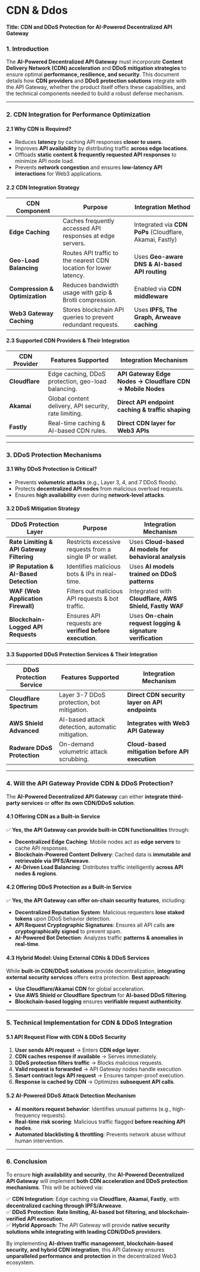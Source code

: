 # CDN & Ddos

**Title: CDN and DDoS Protection for AI-Powered Decentralized API Gateway**

### **1. Introduction**

The **AI-Powered Decentralized API Gateway** must incorporate **Content Delivery Network (CDN) acceleration** and **DDoS mitigation strategies** to ensure optimal **performance, resilience, and security**. This document details how **CDN providers** and **DDoS protection solutions** integrate with the API Gateway, whether the product itself offers these capabilities, and the technical components needed to build a robust defense mechanism.

***

### **2. CDN Integration for Performance Optimization**

#### **2.1 Why CDN is Required?**

* Reduces **latency** by caching API responses **closer to users**.
* Improves **API availability** by distributing traffic **across edge locations**.
* Offloads **static content & frequently requested API responses** to minimize API node load.
* Prevents **network congestion** and ensures **low-latency API interactions** for Web3 applications.

#### **2.2 CDN Integration Strategy**

| **CDN Component**              | **Purpose**                                                       | **Integration Method**                                   |
| ------------------------------ | ----------------------------------------------------------------- | -------------------------------------------------------- |
| **Edge Caching**               | Caches frequently accessed API responses at edge servers.         | Integrated via **CDN PoPs** (Cloudflare, Akamai, Fastly) |
| **Geo-Load Balancing**         | Routes API traffic to the nearest CDN location for lower latency. | Uses **Geo-aware DNS & AI-based API routing**            |
| **Compression & Optimization** | Reduces bandwidth usage with gzip & Brotli compression.           | Enabled via **CDN middleware**                           |
| **Web3 Gateway Caching**       | Stores blockchain API queries to prevent redundant requests.      | Uses **IPFS, The Graph, Arweave caching**                |

#### **2.3 Supported CDN Providers & Their Integration**

| **CDN Provider** | **Features Supported**                                | **Integration Mechanism**                                  |
| ---------------- | ----------------------------------------------------- | ---------------------------------------------------------- |
| **Cloudflare**   | Edge caching, DDoS protection, geo-load balancing.    | **API Gateway Edge Nodes → Cloudflare CDN → Mobile Nodes** |
| **Akamai**       | Global content delivery, API security, rate limiting. | **Direct API endpoint caching & traffic shaping**          |
| **Fastly**       | Real-time caching & AI-based CDN rules.               | **Direct CDN layer for Web3 APIs**                         |

***

### **3. DDoS Protection Mechanisms**

#### **3.1 Why DDoS Protection is Critical?**

* Prevents **volumetric attacks** (e.g., Layer 3, 4, and 7 DDoS floods).
* Protects **decentralized API nodes** from malicious overload requests.
* Ensures **high availability** even during **network-level attacks**.

#### **3.2 DDoS Mitigation Strategy**

| **DDoS Protection Layer**                 | **Purpose**                                              | **Integration Mechanism**                                  |
| ----------------------------------------- | -------------------------------------------------------- | ---------------------------------------------------------- |
| **Rate Limiting & API Gateway Filtering** | Restricts excessive requests from a single IP or wallet. | Uses **Cloud-based AI models for behavioral analysis**     |
| **IP Reputation & AI-Based Detection**    | Identifies malicious bots & IPs in real-time.            | Uses **AI models trained on DDoS patterns**                |
| **WAF (Web Application Firewall)**        | Filters out malicious API requests & bot traffic.        | Integrated with **Cloudflare, AWS Shield, Fastly WAF**     |
| **Blockchain-Logged API Requests**        | Ensures API requests are **verified before execution**.  | Uses **On-chain request logging & signature verification** |

#### **3.3 Supported DDoS Protection Services & Their Integration**

| **DDoS Protection Service** | **Features Supported**                           | **Integration Mechanism**                       |
| --------------------------- | ------------------------------------------------ | ----------------------------------------------- |
| **Cloudflare Spectrum**     | Layer 3-7 DDoS protection, bot mitigation.       | **Direct CDN security layer on API endpoints**  |
| **AWS Shield Advanced**     | AI-based attack detection, automatic mitigation. | **Integrates with Web3 API Gateway**            |
| **Radware DDoS Protection** | On-demand volumetric attack scrubbing.           | **Cloud-based mitigation before API execution** |

***

### **4. Will the API Gateway Provide CDN & DDoS Protection?**

The **AI-Powered Decentralized API Gateway** can either **integrate third-party services** or **offer its own CDN/DDoS solution**.

#### **4.1 Offering CDN as a Built-in Service**

✅ **Yes, the API Gateway can provide built-in CDN functionalities** through:

* **Decentralized Edge Caching**: Mobile nodes act as **edge servers** to cache API responses.
* **Blockchain-Powered Content Delivery**: Cached data is **immutable and retrievable via IPFS/Arweave**.
* **AI-Driven Load Balancing**: Distributes traffic intelligently **across API nodes & regions**.

#### **4.2 Offering DDoS Protection as a Built-in Service**

✅ **Yes, the API Gateway can offer on-chain security features**, including:

* **Decentralized Reputation System**: Malicious requesters **lose staked tokens** upon DDoS behavior detection.
* **API Request Cryptographic Signatures**: Ensures all API calls **are cryptographically signed** to prevent spam.
* **AI-Powered Bot Detection**: Analyzes traffic **patterns & anomalies in real-time**.

#### **4.3 Hybrid Model: Using External CDNs & DDoS Services**

While **built-in CDN/DDoS solutions** provide decentralization, **integrating external security services** offers extra protection. **Best approach:**

* **Use Cloudflare/Akamai CDN** for global acceleration.
* **Use AWS Shield or Cloudflare Spectrum** for **AI-based DDoS filtering**.
* **Blockchain-based logging** ensures **verifiable request authenticity**.

***

### **5. Technical Implementation for CDN & DDoS Integration**

#### **5.1 API Request Flow with CDN & DDoS Security**

1. **User sends API request** → Enters **CDN edge layer**.
2. **CDN caches response if available** → Serves immediately.
3. **DDoS protection filters traffic** → Blocks malicious requests.
4. **Valid request is forwarded** → API Gateway nodes handle execution.
5. **Smart contract logs API request** → Ensures tamper-proof execution.
6. **Response is cached by CDN** → Optimizes **subsequent API calls**.

#### **5.2 AI-Powered DDoS Attack Detection Mechanism**

* **AI monitors request behavior**: Identifies unusual patterns (e.g., high-frequency requests).
* **Real-time risk scoring**: Malicious traffic flagged **before reaching API nodes**.
* **Automated blacklisting & throttling**: Prevents network abuse without human intervention.

***

### **6. Conclusion**

To ensure **high availability and security**, the **AI-Powered Decentralized API Gateway** will implement **both CDN acceleration and DDoS protection mechanisms**. This will be achieved via:

✅ **CDN Integration**: Edge caching via **Cloudflare, Akamai, Fastly**, with **decentralized caching through IPFS/Arweave**.\
✅ **DDoS Protection**: **Rate limiting, AI-based bot filtering, and blockchain-verified API execution**.\
✅ **Hybrid Approach**: The API Gateway will provide **native security solutions while integrating with leading CDN/DDoS providers**.

By implementing **AI-driven traffic management, blockchain-based security, and hybrid CDN integration**, this API Gateway ensures **unparalleled performance and protection** in the decentralized Web3 ecosystem.
